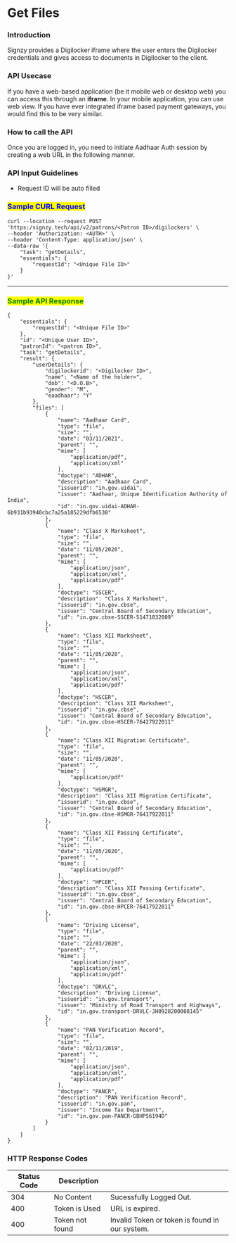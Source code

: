 # Get Files

### **Introduction**

Signzy provides a Digilocker iframe where the user enters the Digilocker credentials and gives access to documents in Digilocker to the client.&#x20;

### API Usecase

If you have a web-based application (be it mobile web or desktop web) you can access this through an **iframe**. In your mobile application, you can use web view. If you have ever integrated iframe based payment gateways, you would find this to be very similar.

### How to call the API

Once you are logged in, you need to initiate Aadhaar Auth session by creating a web URL in the following manner.

### API Input Guidelines

* Request ID will be auto filled

### <mark style="color:blue;">Sample CURL Request</mark>

```
curl --location --request POST 'https:/signzy.tech/api/v2/patrons/<Patron ID>/digilockers' \
--header 'Authorization: <AUTH>' \
--header 'Content-Type: application/json' \
--data-raw '{
    "task": "getDetails",
    "essentials": {
        "requestId": "<Unique File ID>"
    }
}'
```

****

### <mark style="color:green;">Sample API Response</mark>

```
{
    "essentials": {
        "requestId": "<Unique File ID>"
    },
    "id": "<Unique User ID>",
    "patronId": "<patron ID>",
    "task": "getDetails",
    "result": {
        "userDetails": {
            "digilockerid": "<Digilocker ID>",
            "name": "<Name of the holder>",
            "dob": "<D.O.B>",
            "gender": "M",
            "eaadhaar": "Y"
        },
        "files": [
            {
                "name": "Aadhaar Card",
                "type": "file",
                "size": "",
                "date": "03/11/2021",
                "parent": "",
                "mime": [
                    "application/pdf",
                    "application/xml"
                ],
                "doctype": "ADHAR",
                "description": "Aadhaar Card",
                "issuerid": "in.gov.uidai",
                "issuer": "Aadhaar, Unique Identification Authority of India",
                "id": "in.gov.uidai-ADHAR-6b931b93940cbc7a25a185229dfb6538"
            },
            {
                "name": "Class X Marksheet",
                "type": "file",
                "size": "",
                "date": "11/05/2020",
                "parent": "",
                "mime": [
                    "application/json",
                    "application/xml",
                    "application/pdf"
                ],
                "doctype": "SSCER",
                "description": "Class X Marksheet",
                "issuerid": "in.gov.cbse",
                "issuer": "Central Board of Secondary Education",
                "id": "in.gov.cbse-SSCER-51471032009"
            },
            {
                "name": "Class XII Marksheet",
                "type": "file",
                "size": "",
                "date": "11/05/2020",
                "parent": "",
                "mime": [
                    "application/json",
                    "application/xml",
                    "application/pdf"
                ],
                "doctype": "HSCER",
                "description": "Class XII Marksheet",
                "issuerid": "in.gov.cbse",
                "issuer": "Central Board of Secondary Education",
                "id": "in.gov.cbse-HSCER-76427922011"
            },
            {
                "name": "Class XII Migration Certificate",
                "type": "file",
                "size": "",
                "date": "11/05/2020",
                "parent": "",
                "mime": [
                    "application/pdf"
                ],
                "doctype": "HSMGR",
                "description": "Class XII Migration Certificate",
                "issuerid": "in.gov.cbse",
                "issuer": "Central Board of Secondary Education",
                "id": "in.gov.cbse-HSMGR-76417922011"
            },
            {
                "name": "Class XII Passing Certificate",
                "type": "file",
                "size": "",
                "date": "11/05/2020",
                "parent": "",
                "mime": [
                    "application/pdf"
                ],
                "doctype": "HPCER",
                "description": "Class XII Passing Certificate",
                "issuerid": "in.gov.cbse",
                "issuer": "Central Board of Secondary Education",
                "id": "in.gov.cbse-HPCER-76417922011"
            },
            {
                "name": "Driving License",
                "type": "file",
                "size": "",
                "date": "22/03/2020",
                "parent": "",
                "mime": [
                    "application/json",
                    "application/xml",
                    "application/pdf"
                ],
                "doctype": "DRVLC",
                "description": "Driving License",
                "issuerid": "in.gov.transport",
                "issuer": "Ministry of Road Transport and Highways",
                "id": "in.gov.transport-DRVLC-JH0920200008145"
            },
            {
                "name": "PAN Verification Record",
                "type": "file",
                "size": "",
                "date": "02/11/2019",
                "parent": "",
                "mime": [
                    "application/json",
                    "application/xml",
                    "application/pdf"
                ],
                "doctype": "PANCR",
                "description": "PAN Verification Record",
                "issuerid": "in.gov.pan",
                "issuer": "Income Tax Department",
                "id": "in.gov.pan-PANCR-GBHPS6194D"
            }
        ]
    }
}
```



### **HTTP Response Codes**

| Status Code | Description     |                                                |
| ----------- | --------------- | ---------------------------------------------- |
| 304         | No Content      | Sucessfully Logged Out.                        |
| 400         | Token is Used   | URL is expired.                                |
| 400         | Token not found | Invalid Token or token is found in our system. |

